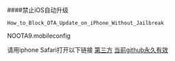 
####禁止iOS自动升级
```
How_to_Block_OTA_Update_on_iPhone_Without_Jailbreak
```
NOOTA9.mobileconfig


请用iphone Safari打开以下链接
[第三方](https://oldcat.me/web/NOOTA9.mobileconfig)
[当前github永久有效](https://github.com/msncdma/PubNote/tree/master/soft-install-config/NOOTA9.mobileconfig)



